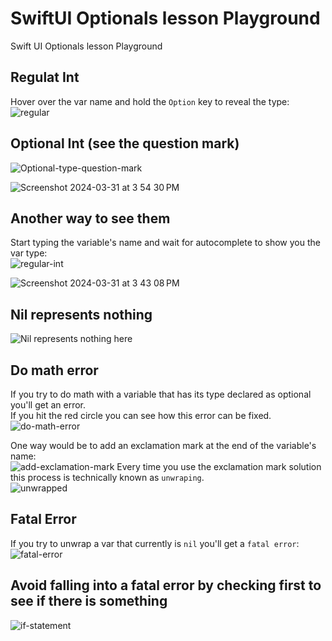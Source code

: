 # SwiftUI Optionals lesson Playground
Swift UI Optionals lesson Playground
## Regulat Int
Hover over the var name and hold the `Option` key to reveal the type:<br>
![regular](https://github.com/danielurra/Swift-UI-Optionals-lesson-Playground/assets/51704179/153ea70a-cd16-4044-884e-2fed2d6774dd)

## Optional Int (see the question mark)
![Optional-type-question-mark](https://github.com/danielurra/Swift-UI-Optionals-lesson-Playground/assets/51704179/ce4f8383-97fe-46b7-a4e0-4904c273f8d4)

![Screenshot 2024-03-31 at 3 54 30 PM](https://github.com/danielurra/Swift-UI-Optionals-lesson-Playground/assets/51704179/e9ce2505-17d7-485f-89df-fa64f97e2730)

## Another way to see them
Start typing the variable's name and wait for autocomplete to show you the var type:<br>
![regular-int](https://github.com/danielurra/Swift-UI-Optionals-lesson-Playground/assets/51704179/5fc89324-eb1d-4818-bb89-d4ce4e7a7e52)

![Screenshot 2024-03-31 at 3 43 08 PM](https://github.com/danielurra/Swift-UI-Optionals-lesson-Playground/assets/51704179/854a2bf3-ed0c-48ce-a787-a37e99584396)

## Nil represents nothing
![Nil represents nothing here](https://github.com/danielurra/Swift-UI-Optionals-lesson-Playground/assets/51704179/a6ac1f12-97b9-49a9-aae3-c9d5b6f6dcb5)

## Do math error
If you try to do math with a variable that has its type declared as optional you'll get an error.<br>
If you hit the red circle you can see how this error can be fixed.<br>
![do-math-error](https://github.com/danielurra/Swift-UI-Optionals-lesson-Playground/assets/51704179/393ea226-66bb-4657-895b-f58a103b8ce3)

One way would be to add an exclamation mark at the end of the variable's name:<br>
![add-exclamation-mark](https://github.com/danielurra/Swift-UI-Optionals-lesson-Playground/assets/51704179/64757880-11e9-4f5f-b790-82de9b01ea65)
Every time you use the exclamation mark solution this process is technically known as `unwraping`.<br>
![unwrapped](https://github.com/danielurra/Swift-UI-Optionals-lesson-Playground/assets/51704179/0d00c8c0-35a7-4505-8918-7d804adcfed5)

## Fatal Error
If you try to unwrap a var that currently is `nil` you'll get a `fatal error`:<br>
![fatal-error](https://github.com/danielurra/Swift-UI-Optionals-lesson-Playground/assets/51704179/8aae6fb9-6978-400e-92c7-262ea160a53d)
## Avoid falling into a fatal error by checking first to see if there is something
![if-statement](https://github.com/danielurra/Swift-UI-Optionals-lesson-Playground/assets/51704179/b65a724e-058d-4728-a094-16023e471bd2)








